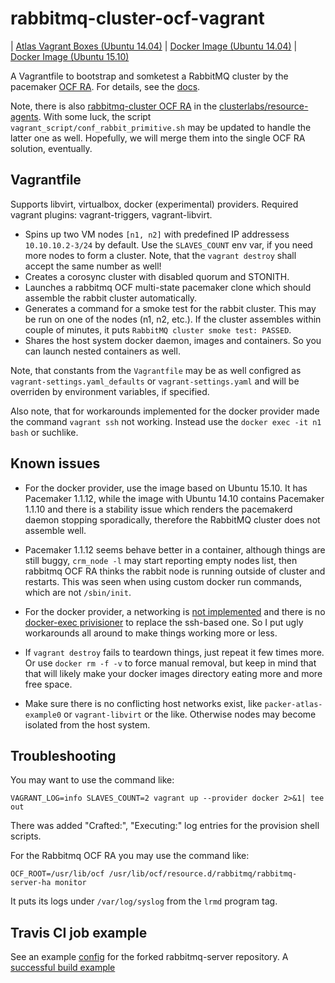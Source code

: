 # rabbitmq-cluster-ocf-vagrant

| [Atlas Vagrant Boxes (Ubuntu 14.04)](https://atlas.hashicorp.com/bogdando/boxes/rabbitmq-cluster-ocf)
| [Docker Image (Ubuntu 14.04)](https://hub.docker.com/r/bogdando/rabbitmq-cluster-ocf/)
| [Docker Image (Ubuntu 15.10)](https://hub.docker.com/r/bogdando/rabbitmq-cluster-ocf-wily/)

A Vagrantfile to bootstrap and somketest a RabbitMQ cluster by the pacemaker
[OCF RA](https://github.com/rabbitmq/rabbitmq-server/blob/master/scripts/rabbitmq-server-ha.ocf).
For details, see the [docs](http://www.rabbitmq.com/pacemaker.html).

Note, there is also [rabbitmq-cluster OCF RA](https://github.com/ClusterLabs/resource-agents/blob/master/heartbeat/rabbitmq-cluster)
in the [clusterlabs/resource-agents](https://github.com/ClusterLabs/resource-agents).
With some luck, the script ``vagrant_script/conf_rabbit_primitive.sh`` may
be updated to handle the latter one as well. Hopefully, we will merge them into
the single OCF RA solution, eventually.

## Vagrantfile

Supports libvirt, virtualbox, docker (experimental) providers.
Required vagrant plugins: vagrant-triggers, vagrant-libvirt.

* Spins up two VM nodes ``[n1, n2]`` with predefined IP addressess
  ``10.10.10.2-3/24`` by default. Use the ``SLAVES_COUNT`` env var, if you need
  more nodes to form a cluster. Note, that the ``vagrant destroy`` shall accept
  the same number as well!
* Creates a corosync cluster with disabled quorum and STONITH.
* Launches a rabbitmq OCF multi-state pacemaker clone which should assemble
  the rabbit cluster automatically.
* Generates a command for a smoke test for the rabbit cluster. This may be
  run on one of the nodes (n1, n2, etc.). If the cluster assembles within couple
  of minutes, it puts `RabbitMQ cluster smoke test: PASSED`.
* Shares the host system docker daemon, images and containers. So you can
  launch nested containers as well.

Note, that constants from the ``Vagrantfile`` may be as well configred as
``vagrant-settings.yaml_defaults`` or ``vagrant-settings.yaml`` and will be
overriden by environment variables, if specified.

Also note, that for workarounds implemented for the docker provider made
the command ``vagrant ssh`` not working. Instead use the
``docker exec -it n1 bash`` or suchlike.

## Known issues

* For the docker provider, use the image based on Ubuntu 15.10. It has
  Pacemaker 1.1.12, while the image with Ubuntu 14.10 contains Pacemaker 1.1.10
  and there is a stability issue which renders the pacemakerd daemon stopping
  sporadically, therefore the RabbitMQ cluster does not assemble well.

* Pacemaker 1.1.12 seems behave better in a container, although things are still
  buggy, ``crm_node -l`` may start reporting empty nodes list, then rabbitmq OCF
  RA thinks the rabbit node is running outside of cluster and restarts. This was
  seen when using custom docker run commands, which are not ``/sbin/init``.

* For the docker provider, a networking is [not implemented](https://github.com/mitchellh/vagrant/issues/6667)
  and there is no [docker-exec privisioner](https://github.com/mitchellh/vagrant/issues/4179)
  to replace the ssh-based one. So I put ugly workarounds all around to make
  things working more or less.

* If ``vagrant destroy`` fails to teardown things, just repeat it few times more.
  Or use ``docker rm -f -v`` to force manual removal, but keep in mind that
  that will likely make your docker images directory eating more and more free
  space.

* Make sure there is no conflicting host networks exist, like
  ``packer-atlas-example0`` or ``vagrant-libvirt`` or the like. Otherwise nodes may
  become isolated from the host system.

## Troubleshooting

You may want to use the command like:
```
VAGRANT_LOG=info SLAVES_COUNT=2 vagrant up --provider docker 2>&1| tee out
```

There was added "Crafted:", "Executing:" log entries for the
provision shell scripts.

For the Rabbitmq OCF RA you may use the command like:
```
OCF_ROOT=/usr/lib/ocf /usr/lib/ocf/resource.d/rabbitmq/rabbitmq-server-ha monitor
```

It puts its logs under ``/var/log/syslog`` from the `lrmd` program tag.

## Travis CI job example

See an example [config](https://github.com/bogdando/rabbitmq-server/blob/travis_ocf_ra/.travis.yml)
for the forked rabbitmq-server repository.
A [successful build example](https://travis-ci.org/bogdando/rabbitmq-server/builds/109353708)

